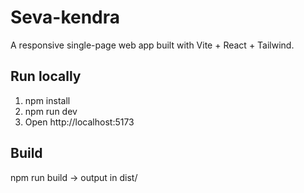 # Seva-kendra
A responsive single-page web app built with Vite + React + Tailwind.

## Run locally
1. npm install
2. npm run dev
3. Open http://localhost:5173

## Build
npm run build → output in dist/
